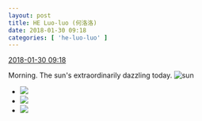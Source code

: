 ```yaml
---
layout: post
title: HE Luo-luo (何洛洛)
date: 2018-01-30 09:18
categories: [ 'he-luo-luo' ]
---
```


<div class="weibo-info">
  <a href="https://weibo.com/6117570574/G0Ljkhu6c">2018-01-30 09:18</a>
</div>

Morning. The sun's extraordinarily dazzling today. ![sun](https://img.t.sinajs.cn/t4/appstyle/expression/ext/normal/e5/sun.gif)

<!-- more -->

<ul class="weibo-pic-list-1">
  <li class="weibo-pic">
    <a href="https://wx4.sinaimg.cn/mw690/006G0Hz8ly1fnyda3tv4ej32bu2bv7wh.jpg"><img src="https://wx4.sinaimg.cn/thumb150/006G0Hz8ly1fnyda3tv4ej32bu2bv7wh.jpg"/></a>
  </li>
  <li class="weibo-pic">
    <a href="https://wx2.sinaimg.cn/mw690/006G0Hz8ly1fnyda69pz0j32bu2bwb29.jpg"><img src="https://wx2.sinaimg.cn/thumb150/006G0Hz8ly1fnyda69pz0j32bu2bwb29.jpg"/></a>
  </li>
  <li class="weibo-pic">
    <a href="https://wx3.sinaimg.cn/mw690/006G0Hz8ly1fnyda8o5ruj32bu2bv4qp.jpg"><img src="https://wx3.sinaimg.cn/thumb150/006G0Hz8ly1fnyda8o5ruj32bu2bv4qp.jpg"/></a>
  </li>
</ul>
